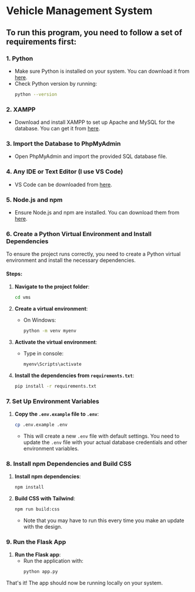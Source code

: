 # Vehicle Management System

## To run this program, you need to follow a set of requirements first:

### 1. Python
   - Make sure Python is installed on your system. You can download it from [here](https://www.python.org/downloads/).
   - Check Python version by running:
     ```bash
     python --version
     ```

### 2. XAMPP
   - Download and install XAMPP to set up Apache and MySQL for the database. You can get it from [here](https://www.apachefriends.org/index.html).

### 3. Import the Database to PhpMyAdmin
   - Open PhpMyAdmin and import the provided SQL database file.

### 4. Any IDE or Text Editor (I use VS Code)
   - VS Code can be downloaded from [here](https://code.visualstudio.com/).

### 5. Node.js and npm
   - Ensure Node.js and npm are installed. You can download them from [here](https://nodejs.org/).

### 6. Create a Python Virtual Environment and Install Dependencies

   To ensure the project runs correctly, you need to create a Python virtual environment and install the necessary dependencies.

   #### Steps:
   1. **Navigate to the project folder**:
      ```bash
      cd vms
      ```

   2. **Create a virtual environment**:
      - On Windows:
        ```bash
        python -m venv myenv
        ```

   3. **Activate the virtual environment**:
      - Type in console:
        ```bash
        myenv\Scripts\activate
        ```

   4. **Install the dependencies from `requirements.txt`**:
      ```bash
      pip install -r requirements.txt
      ```

### 7. Set Up Environment Variables

   1. **Copy the `.env.example` file to `.env`**:
      ```bash
      cp .env.example .env
      ```
      - This will create a new `.env` file with default settings. You need to update the `.env` file with your actual database credentials and other environment variables.

### 8. Install npm Dependencies and Build CSS

   1. **Install npm dependencies**:
      ```bash
      npm install
      ```

   2. **Build CSS with Tailwind**:
      ```bash
      npm run build:css
      ```
      - Note that you may have to run this every time you make an update with the design.

### 9. Run the Flask App

   1. **Run the Flask app**:
      - Run the application with:
        ```bash
        python app.py
        ```

That's it! The app should now be running locally on your system.
